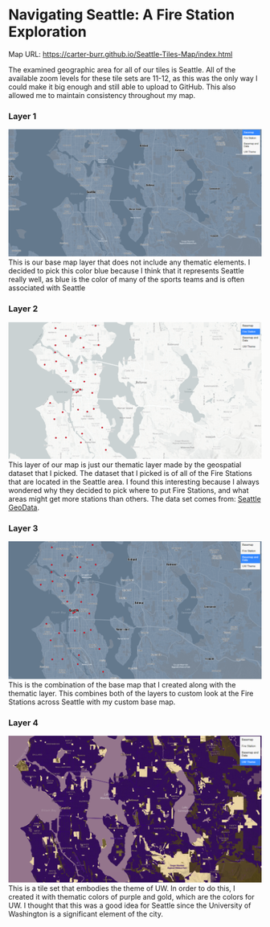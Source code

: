 # Navigating Seattle: A Fire Station Exploration

Map URL: https://carter-burr.github.io/Seattle-Tiles-Map/index.html

The examined geographic area for all of our tiles is Seattle. All of the available zoom levels for these tile sets are 11-12, as this was the only way I could make it big enough and still able to upload to GitHub. This also allowed me to maintain consistency throughout my map.


### Layer 1
![Layer One](/img/LayerOne.png)
This is our base map layer that does not include any thematic elements. I decided to pick this color blue because I think that it represents Seattle really well, as blue is the color of many of the sports teams and is often associated with Seattle

### Layer 2
![Layer Two](/img/LayerTwo.png)
This layer of our map is just our thematic layer made by the geospatial dataset that I picked. The dataset that I picked is of all of the Fire Stations that are located in the Seattle area. I found this interesting because I always wondered why they decided to pick where to put Fire Stations, and what areas might get more stations than others. The data set comes from:  [Seattle GeoData](https://data-seattlecitygis.opendata.arcgis.com/datasets/811aa344a72d44e88383ee0c4f3d25d9_0/explore?location=47.633931%2C-122.321403%2C11.00).

### Layer 3
![Layer Three](/img/LayerThree.png)
This is the combination of the base map that I created along with the thematic layer. This combines both of the layers to custom look at the Fire Stations across Seattle with my custom base map.

### Layer 4
![Layer Four](/img/LayerFour.png) 
This is a tile set that embodies the theme of UW. In order to do this, I created it with thematic colors of purple and gold, which are the colors for UW. I thought that this was a good idea for Seattle since the University of Washington is a significant element of the city.

